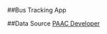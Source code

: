 ##Bus Tracking App


##Data Source
[PAAC Developer](http://www.portauthority.org/paac/CompanyInfoProjects/DeveloperResources.aspx)